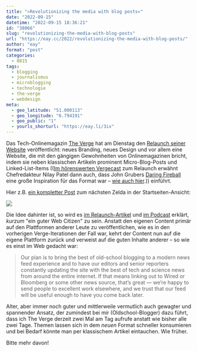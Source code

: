 ```yaml
---
title: "»Revolutionizing the media with blog posts«"
date: "2022-09-15"
datetime: "2022-09-15 18:36:21"
id: "38066"
slug: "revolutionizing-the-media-with-blog-posts"
url: "https://eay.cc/2022/revolutionizing-the-media-with-blog-posts/"
author: "eay"
format: "post"
categories:
  - 0815
tags:
  - blogging
  - journalismus
  - microblogging
  - technologie
  - the-verge
  - webdesign
meta:
  - geo_latitude: "51.000113"
  - geo_longitude: "6.794191"
  - geo_public: "1"
  - yourls_shorturl: "https://eay.li/3ix"
---
```


Das Tech-Onlinemagazin [The Verge](https://www.theverge.com/) hat am Dienstag den [Relaunch seiner Website](https://www.theverge.com/2022/9/13/23349876/the-verge-website-redesign-new-newsfeed-blogs-logo) veröffentlicht: neues Branding, neues Design und vor allem eine Website, die mit den gängigen Gewohnheiten von Onlinemagazinen bricht, indem sie neben klassischen Artikeln prominent Micro-Blog-Posts und Linked-List-Items (([Im hörenswerten Vergecast](https://www.theverge.com/23352835/verge-website-redesign-embeds-podcast-vergecast) zum Relaunch erwähnt Chefredakteur Nilay Patel dann auch, dass John Grubers [Daring Fireball](https://daringfireball.net/) eine große Inspiration für das Format war – [wie auch hier](https://eay.cc/2022/daring-fireball-20/).)) einführt.

Hier z.B. [ein kompletter Post](https://www.theverge.com/e/23115139) zum nächsten Zelda in der Startseiten-Ansicht:

![](https://eay.cc/uploads/2022/the-verge-redesign.png)

Die Idee dahinter ist, so wird es [im Relaunch-Artikel](https://www.theverge.com/2022/9/13/23349876/the-verge-website-redesign-new-newsfeed-blogs-logo) und [im Podcast](https://www.theverge.com/23352835/verge-website-redesign-embeds-podcast-vergecast) erklärt, _kurzum_ "ein guter Web Citizen" zu sein. Anstatt den eigenen Content primär auf den Plattformen anderer Leute zu veröffentlichen, wie es in den vorherigen Verge-Iterationen der Fall war, kehrt der Content nun auf die eigene Plattform zurück und verweist auf die guten Inhalte anderer – so wie es einst im Web gedacht war:

> Our plan is to bring the best of old-school blogging to a modern news feed experience and to have our editors and senior reporters constantly updating the site with the best of tech and science news from around the entire internet. If that means linking out to Wired or Bloomberg or some other news source, that’s great — we’re happy to send people to excellent work elsewhere, and we trust that our feed will be useful enough to have you come back later.

Alter, aber immer noch guter und mittlerweile vermutlich auch gewagter und spannender Ansatz, der zumindest bei mir (Oldschool-Blogger) dazu führt, dass ich The Verge derzeit zwei Mal am Tag aufrufe anstatt wie bisher alle zwei Tage. Themen lassen sich in dem _neuen_ Format schneller konsumieren und bei Bedarf könnte man per klassischem Artikel eintauchen. Wie früher.

Bitte mehr davon!
